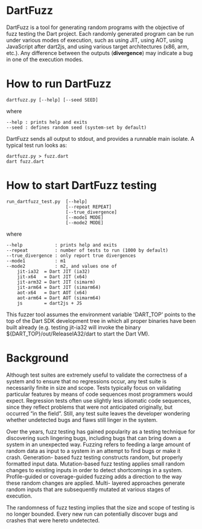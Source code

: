 DartFuzz
========

DartFuzz is a tool for generating random programs with the objective
of fuzz testing the Dart project. Each randomly generated program
can be run under various modes of execution, such as using JIT,
using AOT, using JavaScript after dart2js, and using various target
architectures (x86, arm, etc.). Any difference between the outputs
(**divergence**) may indicate a bug in one of the execution modes.

How to run DartFuzz
===================

    dartfuzz.py [--help] [--seed SEED]

where

    --help : prints help and exits
    --seed : defines random seed (system-set by default)

DartFuzz sends all output to stdout, and provides
a runnable main isolate. A typical test run looks as:

    dartfuzz.py > fuzz.dart
    dart fuzz.dart

How to start DartFuzz testing
=============================

    run_dartfuzz_test.py  [--help]
                          [--repeat REPEAT]
                          [--true_divergence]
                          [--mode1 MODE]
                          [--mode2 MODE]

where

    --help            : prints help and exits
    --repeat          : number of tests to run (1000 by default)
    --true_divergence : only report true divergences
    --mode1           : m1
    --mode2           : m2, and values one of
        jit-ia32  = Dart JIT (ia32)
        jit-x64   = Dart JIT (x64)
        jit-arm32 = Dart JIT (simarm)
        jit-arm64 = Dart JIT (simarm64)
        aot-x64   = Dart AOT (x64)
        aot-arm64 = Dart AOT (simarm64)
        js        = dart2js + JS

This fuzzer tool assumes the environment variable 'DART_TOP' points to
the top of the Dart SDK development tree in which all proper binaries
have been built already (e.g. testing jit-ia32 will invoke the binary
${DART_TOP}/out/ReleaseIA32/dart to start the Dart VM).

Background
==========

Although test suites are extremely useful to validate the correctness of a
system and to ensure that no regressions occur, any test suite is necessarily
finite in size and scope. Tests typically focus on validating particular
features by means of code sequences most programmers would expect. Regression
tests often use slightly less idiomatic code sequences, since they reflect
problems that were not anticipated originally, but occurred “in the field”.
Still, any test suite leaves the developer wondering whether undetected bugs
and flaws still linger in the system.

Over the years, fuzz testing has gained popularity as a testing technique for
discovering such lingering bugs, including bugs that can bring down a system
in an unexpected way. Fuzzing refers to feeding a large amount of random data
as input to a system in an attempt to find bugs or make it crash. Generation-
based fuzz testing constructs random, but properly formatted input data.
Mutation-based fuzz testing applies small random changes to existing inputs
in order to detect shortcomings in a system. Profile-guided or coverage-guided
fuzzing adds a direction to the way these random changes are applied. Multi-
layered approaches generate random inputs that are subsequently mutated at
various stages of execution.

The randomness of fuzz testing implies that the size and scope of testing is
no longer bounded. Every new run can potentially discover bugs and crashes
that were hereto undetected.
